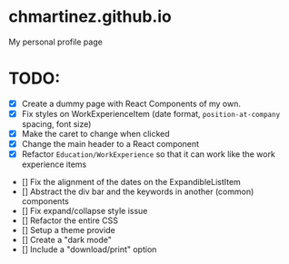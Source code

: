 # chmartinez.github.io
My personal profile page

# TODO:
- [x] Create a dummy page with React Components of my own.
- [x] Fix styles on WorkExperienceItem (date format, `position-at-company` spacing, font size)
- [x] Make the caret to change when clicked
- [x] Change the main header to a React component 
- [x] Refactor `Education/WorkExperience` so that it can work like the work experience items
- [] Fix the alignment of the dates on the ExpandibleListItem
- [] Abstract the div bar and the keywords in another (common) components
- [] Fix expand/collapse style issue
- [] Refactor the entire CSS
- [] Setup a theme provide
- [] Create a "dark mode"
- [] Include a "download/print" option

